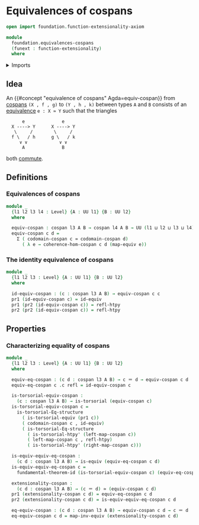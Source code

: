 # Equivalences of cospans

```agda
open import foundation.function-extensionality-axiom

module
  foundation.equivalences-cospans
  (funext : function-extensionality)
  where
```

<details><summary>Imports</summary>

```agda
open import foundation.cospans
open import foundation.dependent-pair-types
open import foundation.fundamental-theorem-of-identity-types
open import foundation.homotopy-induction funext
open import foundation.morphisms-cospans
open import foundation.structure-identity-principle
open import foundation.univalence funext
open import foundation.universe-levels

open import foundation-core.equivalences
open import foundation-core.homotopies
open import foundation-core.identity-types
open import foundation-core.torsorial-type-families
```

</details>

## Idea

An {{#concept "equivalence of cospans" Agda=equiv-cospan}} from
[cospans](foundation.cospans.md) `(X , f , g)` to `(Y , h , k)` between types
`A` and `B` consists of an [equivalence](foundation-core.equivalences.md)
`e : X ≃ Y` such that the triangles

```text
      e              e
  X ----> Y      X ----> Y
   \     /        \     /
  f \   / h      g \   / k
     ∨ ∨            ∨ ∨
      A              B
```

both [commute](foundation.commuting-triangles-of-maps.md).

## Definitions

### Equivalences of cospans

```agda
module _
  {l1 l2 l3 l4 : Level} {A : UU l1} {B : UU l2}
  where

  equiv-cospan : cospan l3 A B → cospan l4 A B → UU (l1 ⊔ l2 ⊔ l3 ⊔ l4)
  equiv-cospan c d =
    Σ ( codomain-cospan c ≃ codomain-cospan d)
      ( λ e → coherence-hom-cospan c d (map-equiv e))
```

### The identity equivalence of cospans

```agda
module _
  {l1 l2 l3 : Level} {A : UU l1} {B : UU l2}
  where

  id-equiv-cospan : (c : cospan l3 A B) → equiv-cospan c c
  pr1 (id-equiv-cospan c) = id-equiv
  pr1 (pr2 (id-equiv-cospan c)) = refl-htpy
  pr2 (pr2 (id-equiv-cospan c)) = refl-htpy
```

## Properties

### Characterizing equality of cospans

```agda
module _
  {l1 l2 l3 : Level} {A : UU l1} {B : UU l2}
  where

  equiv-eq-cospan : (c d : cospan l3 A B) → c ＝ d → equiv-cospan c d
  equiv-eq-cospan c .c refl = id-equiv-cospan c

  is-torsorial-equiv-cospan :
    (c : cospan l3 A B) → is-torsorial (equiv-cospan c)
  is-torsorial-equiv-cospan c =
    is-torsorial-Eq-structure
      ( is-torsorial-equiv (pr1 c))
      ( codomain-cospan c , id-equiv)
      ( is-torsorial-Eq-structure
        ( is-torsorial-htpy' (left-map-cospan c))
        ( left-map-cospan c , refl-htpy)
        ( is-torsorial-htpy' (right-map-cospan c)))

  is-equiv-equiv-eq-cospan :
    (c d : cospan l3 A B) → is-equiv (equiv-eq-cospan c d)
  is-equiv-equiv-eq-cospan c =
    fundamental-theorem-id (is-torsorial-equiv-cospan c) (equiv-eq-cospan c)

  extensionality-cospan :
    (c d : cospan l3 A B) → (c ＝ d) ≃ (equiv-cospan c d)
  pr1 (extensionality-cospan c d) = equiv-eq-cospan c d
  pr2 (extensionality-cospan c d) = is-equiv-equiv-eq-cospan c d

  eq-equiv-cospan : (c d : cospan l3 A B) → equiv-cospan c d → c ＝ d
  eq-equiv-cospan c d = map-inv-equiv (extensionality-cospan c d)
```
